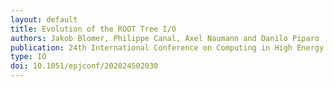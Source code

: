 ```yaml
---
layout: default
title: Evolution of the ROOT Tree I/O
authors: Jakob Blomer, Philippe Canal, Axel Naumann and Danilo Piparo
publication: 24th International Conference on Computing in High Energy and Nuclear Physics (CHEP 2019)
type: IO
doi: 10.1051/epjconf/202024502030
---
```

